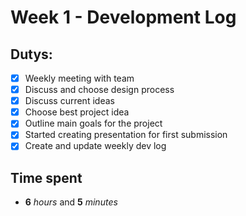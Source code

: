 # Week 1 - Development Log

## Dutys:
- [x] Weekly meeting with team
- [x] Discuss and choose design process
- [x] Discuss current ideas
- [x] Choose best project idea
- [x] Outline main goals for the project
- [x] Started creating presentation for first submission
- [X] Create and update weekly dev log 
 
## Time spent
  * **6** _hours_ and **5** _minutes_
